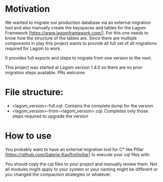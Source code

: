 # Motivation

We wanted to migrate our production database via an external migration tool and also manually create the keyspaces and
tables for the Lagom Framework [https://www.lagomframework.com/]. For this one needs to know how the structure of the tables
are. Since there are multiple components in play this project wants to provide all full set of all migrations required
for Lagom to work.

It provides full exports and steps to migrate from one version to the next.

This project was started at Lagom version 1.4.0 so there are no prior migration steps available. PRs welcome.

# File structure:

- <lagom_version>-full.cql: Contains the complete dump for the version
- <lagom_version>-from-<lagom_version>.cql: Completes only those steps required to upgrade the version

# How to use

You probably want to have an external migration tool for C* like Pillar [https://github.com/Galeria-Kaufhof/pillar] to
execute your cql files with.

You should copy the cql files to your project and manually review them. Not all modules might apply to your system or
your naming might be different or you changed the compaction strategies or whatever.